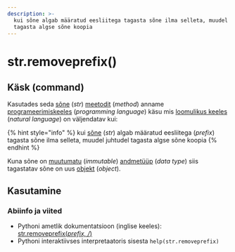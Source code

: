 ```yaml
---
description: >-
  kui sõne algab määratud eesliitega tagasta sõne ilma selleta, muudel juhtudel
  tagasta algse sõne koopia
---
```


# str.removeprefix\(\)

## Käsk \(command\)

Kasutades seda [sõne](../) \(_str_\) [meetodit](../../../../terminid/sonastik/meetod-method.md) \(_method_\) anname [programeerimiskeeles](../../../../terminid/sonastik/programmeerimiskeel-programming-language.md) \(_programming language_\) käsu mis [loomulikus keeles](../../../../terminid/sonastik/loomulik-keel-natural-language.md) \(_natural language_\) on väljendatav kui: 

{% hint style="info" %}
kui [sõne](../) \(_str_\) algab määratud eesliitega \(_prefix_\) tagasta sõne ilma selleta, muudel juhtudel tagasta algse sõne koopia
{% endhint %}

Kuna sõne on [muutumatu](../../../../terminid/sonastik/muutumatu-immutable.md) \(_immutable_\) [andmetüüp](../../../../terminid/sonastik/andmetueuep-datatype.md) \(_data type_\) siis tagastatav sõne on uus [objekt](../../../../terminid/sonastik/objekt-object.md) \(_object_\). 

## Kasutamine

### Abiinfo ja viited

* Pythoni ametlik dokumentatsioon \(inglise keeles\): [str.removeprefix\(_prefix, /_\)](https://docs.python.org/3/library/stdtypes.html#str.removeprefix)
* Pythoni interaktiivses interpretaatoris sisesta `help(str.removeprefix)`

